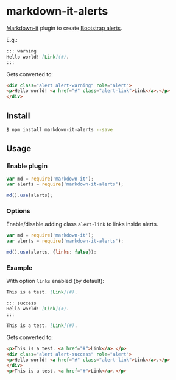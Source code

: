 # markdown-it-alerts
[Markdown-it][markdown-it] plugin to create [Bootstrap alerts][bootstrap-alerts].

E.g.:

```md
::: warning
Hello world! [Link](#).
:::
```

Gets converted to:

```html
<div class="alert alert-warning" role="alert">
<p>Hello world! <a href="#" class="alert-link">Link</a>.</p>
</div>
```


## Install

```bash
$ npm install markdown-it-alerts --save
```



## Usage


### Enable plugin

```js
var md = require('markdown-it');
var alerts = require('markdown-it-alerts');

md().use(alerts);
```


### Options

Enable/disable adding class `alert-link` to links inside alerts.

```js
var md = require('markdown-it');
var alerts = require('markdown-it-alerts');

md().use(alerts, {links: false});
```


### Example

With option `links` enabled (by default):

```md
This is a test. [Link](#).

::: success
Hello world! [Link](#).
:::

This is a test. [Link](#).
```

Gets converted to:

```html
<p>This is a test. <a href="#">Link</a>.</p>
<div class="alert alert-success" role="alert">
<p>Hello world! <a href="#" class="alert-link">Link</a>.</p>
</div>
<p>This is a test. <a href="#">Link</a>.</p>
```


[markdown-it]: https://github.com/markdown-it/markdown-it
[bootstrap-alerts]: http://getbootstrap.com/components/#alerts
